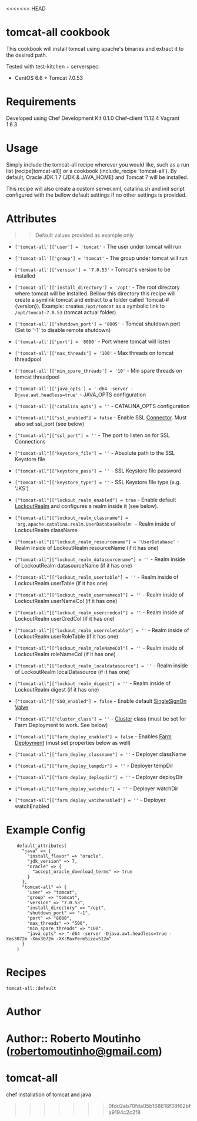 <<<<<<< HEAD
# tomcat-all cookbook

This cookbook will install tomcat using apache's binaries and extract it to the desired path.

Tested with test-kitchen + serverspec:

- CentOS 6.6 + Tomcat 7.0.53


# Requirements

Developed using
	Chef Development Kit 0.1.0
	Chef-client 11.12.4
	Vagrant 1.6.3

# Usage

Simply include the tomcat-all recipe wherever you would like, such as a run
list (recipe[tomcat-all]) or a cookbook (include_recipe 'tomcat-all').
By default, Oracle JDK 1.7 (JDK & JAVA_HOME) and Tomcat 7 will be installed.

This recipe will also create a custom server.xml, catalina.sh and init script
configured with the bellow default settings if no other settings is provided.

# Attributes

>> Default values provided as example only

* `['tomcat-all']['user'] = 'tomcat'` - The user under tomcat will run

* `['tomcat-all']['group'] = 'tomcat'` - The group under tomcat will run

* `['tomcat-all']['version'] = '7.0.53'` - Tomcat's version to be installed

* `['tomcat-all']['install_directory'] = '/opt'` - The root directory where tomcat will be installed.
 Bellow this directory this recipe will create a symlink tomcat and extract to a folder called 'tomcat-#{version}).
 Example: creates `/opt/tomcat` as a symbolic link to `/opt/tomcat-7.0.53` (tomcat actual folder)

* `['tomcat-all']['shutdown_port'] = '8005'` - Tomcat shutdown port (Set to '-1' to disable remote shutdown)

* `['tomcat-all']['port'] = '8080'` - Port where tomcat will listen

* `['tomcat-all']['max_threads'] = '100'` - Max threads on tomcat threadpool

* `['tomcat-all']['min_spare_threads'] = '10'` - Min spare threads on tomcat threadpool

* `['tomcat-all']['java_opts'] = '-d64 -server -Djava.awt.headless=true'` - JAVA_OPTS configuration

* `['tomcat-all']['catalina_opts'] = ''` - CATALINA_OPTS configuration

* `["tomcat-all"]["ssl_enabled"] = false` - Enable SSL [Connector](http://tomcat.apache.org/tomcat-7.0-doc/config/http.html). Must also set ssl_port (see below)

* `["tomcat-all"]["ssl_port"] = ''` - The port to listen on for SSL Connections

* `["tomcat-all"]["keystore_file"] = ''` - Absolute path to the SSL Keystore file

* `["tomcat-all"]["keystore_pass"] = ''` - SSL Keystore file password

* `["tomcat-all"]["keystore_type"] = ''` - SSL Keystore file type (e.g. 'JKS')

* `["tomcat-all"]["lockout_realm_enabled"] = true` - Enable default [LockoutRealm](http://tomcat.apache.org/tomcat-7.0-doc/config/realm.html#LockOut_Realm_-_org.apache.catalina.realm.LockOutRealm) and configures a realm inside it (see below).

* `["tomcat-all"]["lockout_realm_classname"] = 'org.apache.catalina.realm.UserDatabaseRealm'` - Realm inside of LockoutRealm className

* `["tomcat-all"]["lockout_realm_resourcename"] = 'UserDatabase'` - Realm inside of LockoutRealm resourceName (if it has one)

* `["tomcat-all"]["lockout_realm_datasourcename"] = ''` - Realm inside of LockoutRealm datasourceName (if it has one)

* `["tomcat-all"]["lockout_realm_usertable"] = ''` - Realm inside of LockoutRealm userTable (if it has one)

* `["tomcat-all"]["lockout_realm_usernamecol"] = ''` - Realm inside of LockoutRealm userNameCol (if it has one)

* `["tomcat-all"]["lockout_realm_usercredcol"] = ''` - Realm inside of LockoutRealm userCredCol (if it has one)

* `["tomcat-all"]["lockout_realm_userroletable"] = ''` - Realm inside of LockoutRealm userRoleTable (if it has one)

* `["tomcat-all"]["lockout_realm_roleNameCol"] = ''` - Realm inside of LockoutRealm roleNameCol (if it has one)

* `["tomcat-all"]["lockout_realm_localdatasource"] = ''` - Realm inside of LockoutRealm localDatasource (if it has one)

* `["tomcat-all"]["lockout_realm_digest"] = ''` - Realm inside of LockoutRealm digest (if it has one)

* `["tomcat-all"]["SSO_enabled"] = false` - Enable default [SingleSignOn Valve](http://tomcat.apache.org/tomcat-7.0-doc/config/valve.html#Single_Sign_On_Valve)

* `["tomcat-all"]["cluster_class"] = ''` - [Cluster](http://tomcat.apache.org/tomcat-7.0-doc/config/cluster.html) class (must be set for Farm Deployment to work. See below)

* `["tomcat-all"]["farm_deploy_enabled"] = false` - Enables [Farm Deployment](http://tomcat.apache.org/tomcat-7.0-doc/config/cluster-deployer.html) (must set properties below as well)

* `["tomcat-all"]["farm_deploy_classname"] = ''` - Deployer className

* `["tomcat-all"]["farm_deploy_tempdir"] = ''` - Deployer tempDir

* `["tomcat-all"]["farm_deploy_deploydir"] = ''` - Deployer deployDir

* `["tomcat-all"]["farm_deploy_watchdir"] = ''` - Deployer watchDir

* `["tomcat-all"]["farm_deploy_watchenabled"] = ''` - Deployer watchEnabled

# Example Config

```
	default_attributes(
	  "java" => {
	    "install_flavor" => "oracle",
	    "jdk_version" => 7,
	    "oracle" => {
	      "accept_oracle_download_terms" => true
	    }
	  },
	  "tomcat-all" => {
	    "user" => "tomcat",
	    "group" => "tomcat",
	    "version" => "7.0.53",
	    "install_directory" => "/opt",
	    "shutdown_port" => "-1",
	    "port" => "8080",
	    "max_threads" => "500",
	    "min_spare_threads" => "100",
	    "java_opts" => "-d64 -server -Djava.awt.headless=true -Xms3072m -Xmx3072m -XX:MaxPermSize=512m"
	  }
	)
```

# Recipes

	tomcat-all::default

# Author

Author:: Roberto Moutinho (robertomoutinho@gmail.com)
=======
# tomcat-all
chef installation of tomcat and java
>>>>>>> 0fdd2ab70fda05b168616f38f62bfa9194c2c2f8
